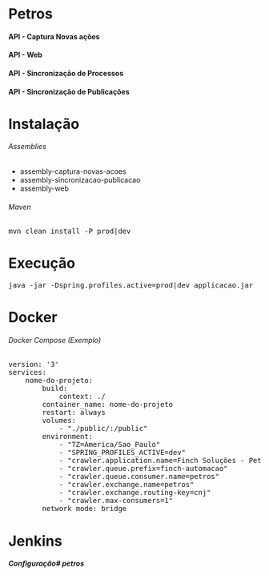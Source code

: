# Petros
#### API - Captura Novas ações
#### API - Web
#### API - Sincronização de Processos
#### API - Sincronização de Publicações

# Instalação

###### Assemblies
- assembly-captura-novas-acoes
- assembly-sincronizacao-publicacao
- assembly-web

###### Maven
<pre>
mvn clean install -P prod|dev
</pre>
# Execução
<pre>
java -jar -Dspring.profiles.active=prod|dev applicacao.jar
</pre>
# Docker
###### Docker Compose (Exemplo)
<pre>
version: '3'
services:
    nome-do-projeto:
        build:
            context: ./
        container_name: nome-do-projeto
        restart: always
        volumes:
            - "./public/:/public"
        environment:
            - "TZ=America/Sao_Paulo"
            - "SPRING_PROFILES_ACTIVE=dev"
            - "crawler.application.name=Finch Soluções - Petros"
            - "crawler.queue.prefix=finch-automacao"
            - "crawler.queue.consumer.name=petros"
            - "crawler.exchange.name=petros"
            - "crawler.exchange.routing-key=cnj"
            - "crawler.max-consumers=1"
        network_mode: bridge
</pre>

# Jenkins
##### Configuração# petros
